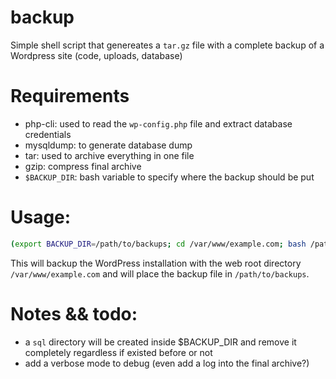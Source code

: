 # backup
Simple shell script that genereates a `tar.gz` file with a complete backup of a Wordpress site (code, uploads, database)

# Requirements
- php-cli: used to read the `wp-config.php` file and extract database credentials
- mysqldump: to generate database dump
- tar: used to archive everything in one file
- gzip: compress final archive
- `$BACKUP_DIR`: bash variable to specify where the backup should be put


# Usage:
```bash
(export BACKUP_DIR=/path/to/backups; cd /var/www/example.com; bash /path/to/script/backup.sh)
```
This will backup the WordPress installation with the web root directory `/var/www/example.com`
and will place the backup file in `/path/to/backups`.

# Notes && todo:
- a `sql` directory will be created inside $BACKUP_DIR and remove it completely
regardless if existed before or not
- add a verbose mode to debug (even add a log into the final archive?)
